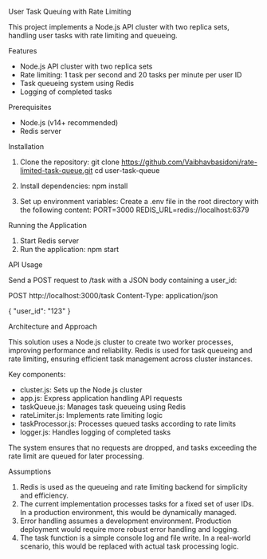 User Task Queuing with Rate Limiting

This project implements a Node.js API cluster with two replica sets, handling user tasks with rate limiting and queueing.

Features

- Node.js API cluster with two replica sets
- Rate limiting: 1 task per second and 20 tasks per minute per user ID
- Task queueing system using Redis
- Logging of completed tasks

Prerequisites

- Node.js (v14+ recommended)
- Redis server

Installation

1. Clone the repository:
   git clone https://github.com/Vaibhavbasidoni/rate-limited-task-queue.git
   cd user-task-queue

2. Install dependencies:
   npm install

3. Set up environment variables:
   Create a .env file in the root directory with the following content:
   PORT=3000
   REDIS_URL=redis://localhost:6379

Running the Application

1. Start Redis server
2. Run the application:
   npm start

API Usage

Send a POST request to /task with a JSON body containing a user_id:

POST http://localhost:3000/task
Content-Type: application/json

{
    "user_id": "123"
}

Architecture and Approach

This solution uses a Node.js cluster to create two worker processes, improving performance and reliability. Redis is used for task queueing and rate limiting, ensuring efficient task management across cluster instances.

Key components:
- cluster.js: Sets up the Node.js cluster
- app.js: Express application handling API requests
- taskQueue.js: Manages task queueing using Redis
- rateLimiter.js: Implements rate limiting logic
- taskProcessor.js: Processes queued tasks according to rate limits
- logger.js: Handles logging of completed tasks

The system ensures that no requests are dropped, and tasks exceeding the rate limit are queued for later processing.

Assumptions

1. Redis is used as the queueing and rate limiting backend for simplicity and efficiency.
2. The current implementation processes tasks for a fixed set of user IDs. In a production environment, this would be dynamically managed.
3. Error handling assumes a development environment. Production deployment would require more robust error handling and logging.
4. The task function is a simple console log and file write. In a real-world scenario, this would be replaced with actual task processing logic.


